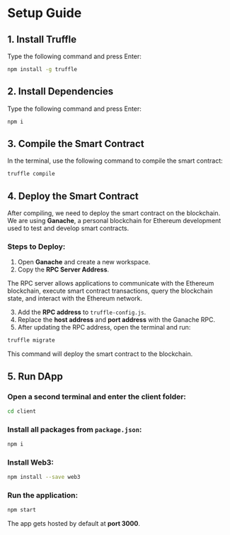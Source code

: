 # Setup Guide

## 1. Install Truffle
Type the following command and press Enter:

```sh
npm install -g truffle
```

## 2. Install Dependencies
Type the following command and press Enter:

```sh
npm i
```

## 3. Compile the Smart Contract
In the terminal, use the following command to compile the smart contract:

```sh
truffle compile
```

## 4. Deploy the Smart Contract
After compiling, we need to deploy the smart contract on the blockchain. We are using **Ganache**, a personal blockchain for Ethereum development used to test and develop smart contracts.

### Steps to Deploy:
1. Open **Ganache** and create a new workspace.
2. Copy the **RPC Server Address**.

The RPC server allows applications to communicate with the Ethereum blockchain, execute smart contract transactions, query the blockchain state, and interact with the Ethereum network.

3. Add the **RPC address** to `truffle-config.js`.
4. Replace the **host address** and **port address** with the Ganache RPC.
5. After updating the RPC address, open the terminal and run:

```sh
truffle migrate
```

This command will deploy the smart contract to the blockchain.

## 5. Run DApp
### Open a second terminal and enter the client folder:

```sh
cd client
```

### Install all packages from `package.json`:

```sh
npm i
```

### Install Web3:

```sh
npm install --save web3
```

### Run the application:

```sh
npm start
```

The app gets hosted by default at **port 3000**.

